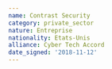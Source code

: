```yaml
---
name: Contrast Security
category: private_sector
nature: Entreprise
nationality: Etats-Unis
alliance: Cyber Tech Accord
date_signed: '2018-11-12'
---
```

    